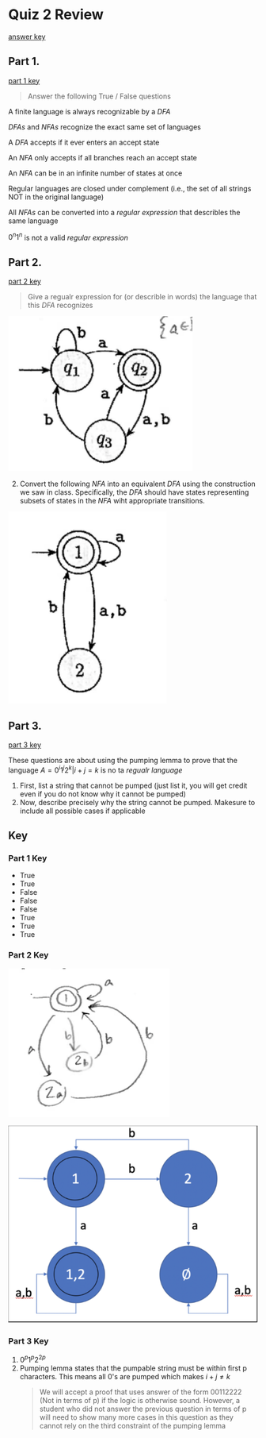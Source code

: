 # Quiz 2 Review
[answer key](#key)

## Part 1.
[part 1 key](#part-1-key)

> Answer the following True / False questions

A finite language is always recognizable by a $DFA$

$DFAs$ and $NFAs$ recognize the exact same set of languages

A $DFA$ accepts if it ever enters an accept state

An $NFA$ only accepts if all branches reach an accept state

An $NFA$ can be in an infinite number of states at once

Regular languages are closed under complement (i.e., the set of all strings NOT in the original language)

All $NFAs$ can be converted into a _regular expression_ that describles the same language

$0^n1^n$ is not a valid _regular expression_

## Part 2.
[part 2 key](#part-2-key)

> Give a regualr expression for (or describle in words) the language that this $DFA$ recognizes

![g1](../images/g1.png)

2. Convert the following $NFA$ into an equivalent $DFA$ using the construction we saw in class. Specifically, the $DFA$ should have states representing subsets of states in the $NFA$ wiht appropriate transitions.

![g2](../images/g2.png)

## Part 3.
[part 3 key](#p3rt-3-key)

These questions are about using the pumping lemma to prove that the language $A = {0^i1^j2^k|i + j = k}$ is no ta _regualr language_

1. First, list a string that cannot be pumped (just list it, you will get credit even if you do not know why it cannot be pumped)
2. Now, describe precisely why the string cannot be pumped. Makesure to include all possible cases if applicable

## Key 
### Part 1 Key
- True
- True
- False
- False
- False
- True
- True
- True
### Part 2 Key

![g1a](../images/g1a.png)

![g2a](../images/g2a.png)

### Part 3 Key

1. $0^{p}1^{p}2^{2p}$
2. Pumping lemma states that the pumpable string must be within first p characters. This means all 0's are pumped which makes $i + j \neq k$
   >We will accept a proof that uses answer of the form 00112222 (Not in terms of p) if the logic is otherwise sound. However, a student who did not answer the previous question in terms of p will need to show many more cases in this question as they cannot rely on the third constraint of the pumping lemma
